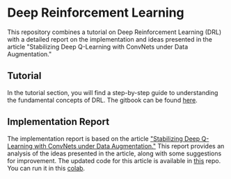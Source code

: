 # Deep Reinforcement Learning

This repository combines a tutorial on Deep Reinforcement Learning (DRL) with a detailed report on the implementation and ideas presented in the article "Stabilizing Deep Q-Learning with ConvNets under Data Augmentation."

## Tutorial

In the tutorial section, you will find a step-by-step guide to understanding the fundamental concepts of DRL. The gitbook can be found [here](https://zns-notes.gitbook.io/deep-reinforcement-learning/).

## Implementation Report

The implementation report is based on the article ["Stabilizing Deep Q-Learning with ConvNets under Data Augmentation."](https://nicklashansen.github.io/SVEA/) This report provides an analysis of the ideas presented in the article, along with some suggestions for improvement. The updated code for this article is available in [this](https://github.com/zahra-niazi/dmcontrol-generalization-benchmark) repo. You can run it in this [colab](https://github.com/zahra-niazi/dmcontrol-generalization-benchmark/blob/svea/dmcgb.ipynb).
